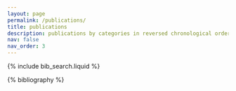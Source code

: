 ```yaml
---
layout: page
permalink: /publications/
title: publications
description: publications by categories in reversed chronological order. generated by jekyll-scholar.
nav: false
nav_order: 3
---
```


<!-- _pages/publications.md -->

<!-- Bibsearch Feature -->

{% include bib_search.liquid %}

<div class="publications">

{% bibliography %}

</div>

